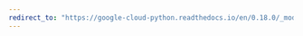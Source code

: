 ```yaml
---
redirect_to: "https://google-cloud-python.readthedocs.io/en/0.18.0/_modules/gcloud/bigtable/happybase/table.html"
---
```

